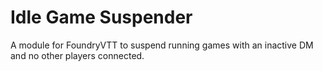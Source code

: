 # Idle Game Suspender
A module for FoundryVTT to suspend running games with an inactive DM and no other players connected.
